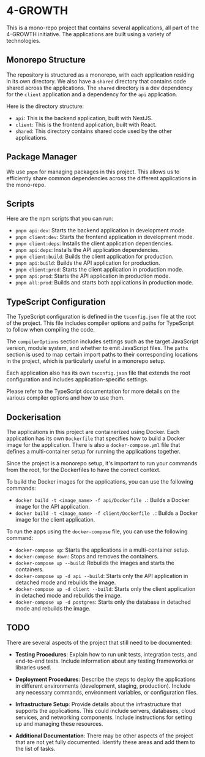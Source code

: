 # 4-GROWTH

This is a mono-repo project that contains several applications, all part of the 4-GROWTH initiative. The applications are built using a variety of technologies.

## Monorepo Structure

The repository is structured as a monorepo, with each application residing in its own directory. We also have a `shared` directory that contains code shared across the applications. The `shared` directory is a dev dependency for the `client` application and a dependency for the `api` application.

Here is the directory structure:

- `api`: This is the backend application, built with NestJS.
- `client`: This is the frontend application, built with React.
- `shared`: This directory contains shared code used by the other applications.

## Package Manager

We use `pnpm` for managing packages in this project. This allows us to efficiently share common dependencies across the different applications in the mono-repo.

## Scripts

Here are the npm scripts that you can run:

- `pnpm api:dev`: Starts the backend application in development mode.
- `pnpm client:dev`: Starts the frontend application in development mode.
- `pnpm client:deps`: Installs the client application dependencies.
- `pnpm api:deps`: Installs the API application dependencies.
- `pnpm client:build`: Builds the client application for production.
- `pnpm api:build`: Builds the API application for production.
- `pnpm client:prod`: Starts the client application in production mode.
- `pnpm api:prod`: Starts the API application in production mode.
- `pnpm all:prod`: Builds and starts both applications in production mode.

## TypeScript Configuration

The TypeScript configuration is defined in the `tsconfig.json` file at the root of the project. This file includes compiler options and paths for TypeScript to follow when compiling the code.

The `compilerOptions` section includes settings such as the target JavaScript version, module system, and whether to emit JavaScript files. The `paths` section is used to map certain import paths to their corresponding locations in the project, which is particularly useful in a monorepo setup.

Each application also has its own `tsconfig.json` file that extends the root configuration and includes application-specific settings.

Please refer to the TypeScript documentation for more details on the various compiler options and how to use them.

## Dockerisation

The applications in this project are containerized using Docker. Each application has its own `Dockerfile` that specifies how to build a Docker image for the application.
There is also a `docker-compose.yml` file that defines a multi-container setup for running the applications together.

Since the project is a monorepo setup, it's important to run your commands from the root, for the Dockerfiles to have the correct context.

To build the Docker images for the applications, you can use the following commands:

- `docker build -t <image_name> -f api/Dockerfile .`: Builds a Docker image for the API application.
- `docker build -t <image_name> -f client/Dockerfile .`: Builds a Docker image for the client application.

To run the apps using the `docker-compose` file, you can use the following command:

- `docker-compose up`: Starts the applications in a multi-container setup.
- `docker-compose down`: Stops and removes the containers.
- `docker-compose up --build`: Rebuilds the images and starts the containers.
- `docker-compose up -d api --build`: Starts only the API application in detached mode and rebuilds the image.
- `docker-compose up -d client --build`: Starts only the client application in detached mode and rebuilds the image.
- `docker-compose up -d postgres`: Starts only the database in detached mode and rebuilds the image.

## TODO

There are several aspects of the project that still need to be documented:

- **Testing Procedures**: Explain how to run unit tests, integration tests, and end-to-end tests. Include information about any testing frameworks or libraries used.

- **Deployment Procedures**: Describe the steps to deploy the applications in different environments (development, staging, production). Include any necessary commands, environment variables, or configuration files.

- **Infrastructure Setup**: Provide details about the infrastructure that supports the applications. This could include servers, databases, cloud services, and networking components. Include instructions for setting up and managing these resources.

- **Additional Documentation**: There may be other aspects of the project that are not yet fully documented. Identify these areas and add them to the list of tasks.